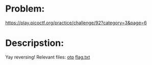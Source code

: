 # Problem:
https://play.picoctf.org/practice/challenge/92?category=3&page=6

# Descripstion:
Yay reversing! Relevant files: [otp](https://jupiter.challenges.picoctf.org/static/a2a15755ba8be4b4dabf60f8f35ec44e/otp) [flag.txt](https://jupiter.challenges.picoctf.org/static/a2a15755ba8be4b4dabf60f8f35ec44e/flag.txt)
